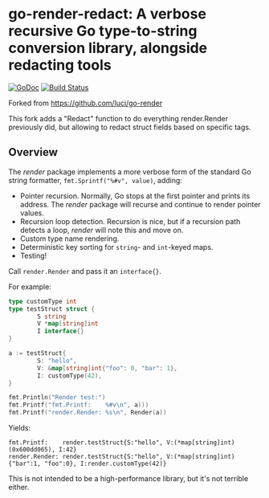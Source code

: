 go-render-redact: A verbose recursive Go type-to-string conversion library, alongside redacting tools
=====================================================================================================

[![GoDoc](https://godoc.org/github.com/reno-xjb/go-render-redact?status.svg)](https://godoc.org/github.com/reno-xjb/go-render-redact)
[![Build Status](https://travis-ci.org/reno-xjb/go-render-redact.svg)](https://travis-ci.org/reno-xjb/go-render-redact)

Forked from https://github.com/luci/go-render

This fork adds a "Redact" function to do everything render.Render previously did, but allowing to redact struct fields based on specific tags.

## Overview

The *render* package implements a more verbose form of the standard Go string
formatter, `fmt.Sprintf("%#v", value)`, adding:
  - Pointer recursion. Normally, Go stops at the first pointer and prints its
    address. The *render* package will recurse and continue to render pointer
    values.
  - Recursion loop detection. Recursion is nice, but if a recursion path detects
    a loop, *render* will note this and move on.
  - Custom type name rendering.
  - Deterministic key sorting for `string`- and `int`-keyed maps.
  - Testing!

Call `render.Render` and pass it an `interface{}`.

For example:

```Go
type customType int
type testStruct struct {
        S string
        V *map[string]int
        I interface{}
}

a := testStruct{
        S: "hello",
        V: &map[string]int{"foo": 0, "bar": 1},
        I: customType(42),
}

fmt.Println("Render test:")
fmt.Printf("fmt.Printf:    %#v\n", a)))
fmt.Printf("render.Render: %s\n", Render(a))
```

Yields:
```
fmt.Printf:    render.testStruct{S:"hello", V:(*map[string]int)(0x600dd065), I:42}
render.Render: render.testStruct{S:"hello", V:(*map[string]int){"bar":1, "foo":0}, I:render.customType(42)}
```

This is not intended to be a high-performance library, but it's not terrible
either.